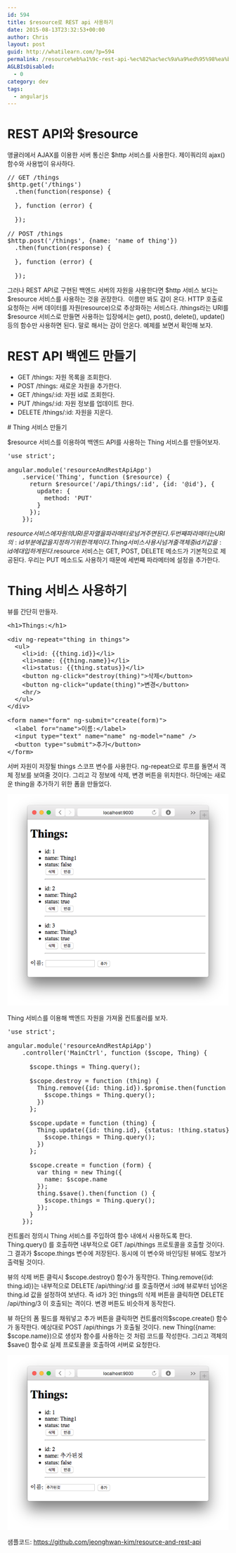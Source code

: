 ```yaml
---
id: 594
title: $resource로 REST api 사용하기
date: 2015-08-13T23:32:53+00:00
author: Chris
layout: post
guid: http://whatilearn.com/?p=594
permalink: /resource%eb%a1%9c-rest-api-%ec%82%ac%ec%9a%a9%ed%95%98%ea%b8%b0/
AGLBIsDisabled:
  - 0
category: dev
tags:
  - angularjs
---
```

# REST API와 $resource

앵귤러에서 AJAX를 이용한 서버 통신은 $http 서비스를 사용한다. 제이쿼리의 ajax() 함수와 사용법이 유사하다.
<pre class="lang:default decode:true">// GET /things 
$http.get('/things')
  .then(function(response) {
  
  }, function (error) {

  });

// POST /things
$http.post('/things', {name: 'name of thing'})
  .then(function(response) {

  }, function (error) {

  });</pre>
그러나 REST API로 구현된 백엔드 서버의 자원을 사용한다면 $http 서비스 보다는 $resource 서비스를 사용하는 것을 권장한다.  이름만 봐도 감이 온다. HTTP 호출로 요청하는 서버 데이터를 자원(resource)으로 추상화하는 서비스다. /things라는 URI를 $resource 서비스로 만들면 사용하는 입장에서는 get(), post(), delete(), update() 등의 함수만 사용하면 된다. 말로 해서는 감이 안온다. 예제를 보면서 확인해 보자.

# REST API 백엔드 만들기
<ul>
	<li>GET /things: 자원 목록을 조회한다.</li>
	<li>POST /things: 새로운 자원을 추가한다.</li>
	<li>GET /things/:id: 자원 id로 조회한다.</li>
	<li>PUT /things/:id: 자원 정보를 업데이트 한다.</li>
	<li>DELETE /things/:id: 자원을 지운다.</li>
</ul>
# Thing 서비스 만들기

$resource 서비스를 이용하여 백엔드 API를 사용하는 Thing 서비스를 만들어보자.
<pre class="lang:default decode:true ">'use strict';

angular.module('resourceAndRestApiApp')
    .service('Thing', function ($resource) {
      return $resource('/api/things/:id', {id: '@id'}, {
        update: {
          method: 'PUT'
        }
      });
    });
</pre>
$resource 서비스에 자원의 URI 문자열을 파라매터로 넘겨주면 된다. 두번째 파라매터는 URI의 :id 부분에 값을 지정하기 위한 객체이다. Thing 서비스 사용시 넘겨줄 객체중 id 키값을 :id에 대입하게 된다.  $resource 서비스는 GET, POST, DELETE 메소드가 기본적으로 제공된다. 우리는 PUT 메소드도 사용하기 때문에 세번째 파라메터에 설정을 추가한다.

# Thing 서비스 사용하기

뷰를 간단히 만들자.
<pre class="lang:default decode:true ">&lt;h1&gt;Things:&lt;/h1&gt;

&lt;div ng-repeat="thing in things"&gt;
  &lt;ul&gt;
    &lt;li&gt;id: {{thing.id}}&lt;/li&gt;
    &lt;li&gt;name: {{thing.name}}&lt;/li&gt;
    &lt;li&gt;status: {{thing.status}}&lt;/li&gt;
    &lt;button ng-click="destroy(thing)"&gt;삭제&lt;/button&gt;
    &lt;button ng-click="update(thing)"&gt;변경&lt;/button&gt;
    &lt;hr/&gt;
  &lt;/ul&gt;
&lt;/div&gt;

&lt;form name="form" ng-submit="create(form)"&gt;
  &lt;label for="name"&gt;이름:&lt;/label&gt;
  &lt;input type="text" name="name" ng-model="name" /&gt;
  &lt;button type="submit"&gt;추가&lt;/button&gt;
&lt;/form&gt;
</pre>
서버 자원이 저장될 things 스코프 변수를 사용한다. ng-repeat으로 루프를 돌면서 객체 정보를 보여줄 것이다. 그리고 각 정보에 삭제, 변경 버튼을 위치한다. 하단에는 새로운 thing을 추가하기 위한 폼을 만들었다.<a href="http://whatilearn.com/wp-content/uploads/2015/08/스크린샷-2015-08-14-오전-10.10.31.png">
</a>

![](/assets/imgs/2015/ngResource1.png)

Thing 서비스를 이용해 백엔드 자원을 가져올 컨트롤러를 보자.
<pre class="lang:default decode:true ">'use strict';

angular.module('resourceAndRestApiApp')
    .controller('MainCtrl', function ($scope, Thing) {

      $scope.things = Thing.query();

      $scope.destroy = function (thing) {
        Thing.remove({id: thing.id}).$promise.then(function () {
          $scope.things = Thing.query();
        })
      };

      $scope.update = function (thing) {
        Thing.update({id: thing.id}, {status: !thing.status}).$promise.then(function () {
          $scope.things = Thing.query();
        })
      };

      $scope.create = function (form) {
        var thing = new Thing({
          name: $scope.name
        });
        thing.$save().then(function () {
          $scope.things = Thing.query();
        });
      }
    });
</pre>
컨트롤러 정의시 Thing 서비스를 주입하여 함수 내에서 사용하도록 한다. Thing.query() 를 호출하면 내부적으로 GET /api/things 프로토콜을 호출할 것이다. 그 결과가 $scope.things 변수에 저장된다. 동시에 이 변수와 바인딩된 뷰에도 정보가 출력될 것이다.

뷰의 삭제 버튼 클릭시 $scope.destroy() 함수가 동작한다. Thing.remove({id: thing.id})는 내부적으로 DELETE /api/thing/:id 를 호출하면서 :id에 뷰로부터 넘어온 thing.id 값을 설정하여 보낸다. 즉 id가 3인 things의 삭제 버튼을 클릭하면 DELETE /api/thing/3 이 호출되는 격이다. 변경 버튼도 비슷하게 동작한다.

뷰 하단의 폼 필드를 채워넣고 추가 버튼을 클릭하면 컨트롤러의$scope.create() 함수가 동작한다. 예상대로 POST /api/things 가 호출될 것이다. new Thing({name: $scope.name})으로 생성자 함수를 사용하는 것 처럼 코드를 작성한다. 그리고 객체의 $save() 함수로 실제 프로토콜을 호출하여 서버로 요청한다.

![](/assets/imgs/2015/ngResource2.png)

샘플코드: <a href="https://github.com/jeonghwan-kim/resource-and-rest-api">https://github.com/jeonghwan-kim/resource-and-rest-api</a>